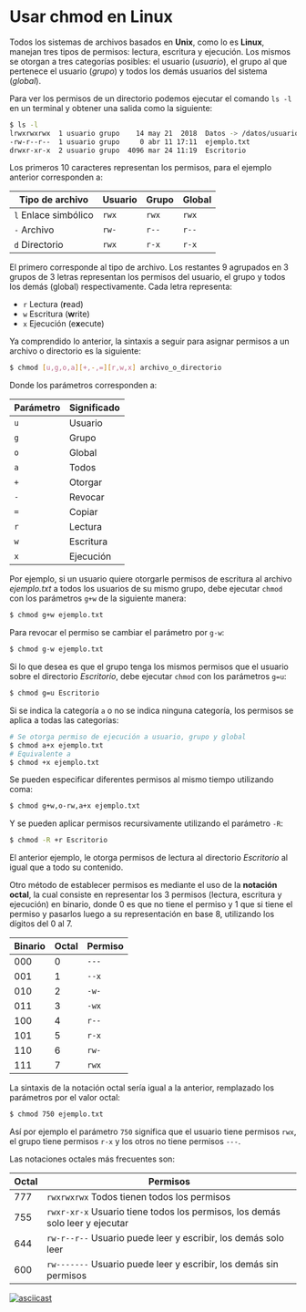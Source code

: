 # Usar chmod en Linux

Todos los sistemas de archivos basados en **Unix**, como lo es **Linux**, manejan tres tipos de permisos: lectura, escritura y ejecución. Los mismos se otorgan a tres categorías posibles: el usuario (*usuario*), el grupo al que pertenece el usuario (*grupo*) y todos los demás usuarios del sistema (*global*).

Para ver los permisos de un directorio podemos ejecutar el comando `ls -l` en un terminal y obtener una salida como la siguiente:

```bash
$ ls -l
lrwxrwxrwx  1 usuario grupo    14 may 21  2018  Datos -> /datos/usuario/
-rw-r--r--  1 usuario grupo     0 abr 11 17:11  ejemplo.txt
drwxr-xr-x  2 usuario grupo  4096 mar 24 11:19  Escritorio
```

Los primeros 10 caracteres representan los permisos, para el ejemplo anterior corresponden a:

| Tipo de archivo      | Usuario | Grupo | Global |
| -------------------- | ------- | ----- | ------ |
| `l` Enlace simbólico | `rwx`   | `rwx` | `rwx`  |
| `-` Archivo          | `rw-`   | `r--` | `r--`  |
| `d` Directorio       | `rwx`   | `r-x` | `r-x`  |

El primero corresponde al tipo de archivo. Los restantes 9 agrupados en 3 grupos de 3 letras representan los permisos del usuario, el grupo y todos los demás (global) respectivamente. Cada letra representa:

- `r` Lectura (**r**ead)
- `w` Escritura (**w**rite)
- `x` Ejecución (e**x**ecute)

Ya comprendido lo anterior, la sintaxis a seguir para asignar permisos a un archivo o directorio es la siguiente:

```bash
$ chmod [u,g,o,a][+,-,=][r,w,x] archivo_o_directorio
```

Donde los parámetros corresponden a:

| Parámetro | Significado |
| --------- | ----------- |
| `u`       | Usuario     |
| `g`       | Grupo       |
| `o`       | Global      |
| `a`       | Todos       |
| `+`       | Otorgar     |
| `-`       | Revocar     |
| `=`       | Copiar      |
| `r`       | Lectura     |
| `w`       | Escritura   |
| `x`       | Ejecución   |

Por ejemplo, si un usuario quiere otorgarle permisos de escritura al archivo *ejemplo.txt* a todos los usuarios de su mismo grupo, debe ejecutar `chmod` con los parámetros `g+w` de la siguiente manera:

```bash
$ chmod g+w ejemplo.txt
```

Para revocar el permiso se cambiar el parámetro por `g-w`:

```bash
$ chmod g-w ejemplo.txt
```

Si lo que desea es que el grupo tenga los mismos permisos que el usuario sobre el directorio *Escritorio*, debe ejecutar `chmod` con los parámetros `g=u`:

```bash
$ chmod g=u Escritorio
```

Si se indica la categoría `a` o no se indica ninguna categoría, los permisos se aplica a todas las categorías:

```bash
# Se otorga permiso de ejecución a usuario, grupo y global
$ chmod a+x ejemplo.txt
# Equivalente a
$ chmod +x ejemplo.txt
```

Se pueden especificar diferentes permisos al mismo tiempo utilizando coma:

```bash
$ chmod g+w,o-rw,a+x ejemplo.txt
```

Y se pueden aplicar permisos recursivamente utilizando el parámetro `-R`:

```bash
$ chmod -R +r Escritorio
```

El anterior ejemplo, le otorga permisos de lectura al directorio *Escritorio* al igual que a todo su contenido.

Otro método de establecer permisos es mediante el uso de la **notación octal**, la cual consiste en representar los 3 permisos (lectura, escritura y ejecución) en binario, donde 0 es que no tiene el permiso y 1 que si tiene el permiso y pasarlos luego a su representación en base 8, utilizando los dígitos del 0 al 7.

| Binario | Octal | Permiso |
| ------- | ----- | ------- |
| 000     | 0     | `---`   |
| 001     | 1     | `--x`   |
| 010     | 2     | `-w-`   |
| 011     | 3     | `-wx`   |
| 100     | 4     | `r--`   |
| 101     | 5     | `r-x`   |
| 110     | 6     | `rw-`   |
| 111     | 7     | `rwx`   |

La sintaxis de la notación octal sería igual a la anterior, remplazado los parámetros por el valor octal:

```bash
$ chmod 750 ejemplo.txt
```

Así por ejemplo el parámetro `750` significa que el usuario tiene permisos `rwx`, el grupo tiene permisos `r-x` y los otros no tiene permisos `---`.

Las notaciones octales más frecuentes son:

| Octal | Permisos                                                     |
| ----- | ------------------------------------------------------------ |
| 777   | `rwxrwxrwx` Todos tienen todos los permisos                  |
| 755   | `rwxr-xr-x` Usuario tiene todos los permisos, los demás solo leer y ejecutar |
| 644   | `rw-r--r--` Usuario puede leer y escribir, los demás solo leer |
| 600   | `rw-------` Usuario puede leer y escribir, los demás sin permisos |

[![asciicast](https://asciinema.org/a/doQmFsySVkKizAjD5L9zxWa29.svg)](https://asciinema.org/a/doQmFsySVkKizAjD5L9zxWa29)